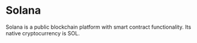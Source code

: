 # Solana
Solana is a public blockchain platform with smart contract functionality. Its native cryptocurrency is SOL.